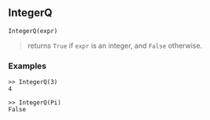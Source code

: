 ## IntegerQ

```
IntegerQ(expr)
```

> returns `True` if `expr` is an integer, and `False` otherwise.

### Examples

```
>> IntegerQ(3)
4

>> IntegerQ(Pi)
False 
```
